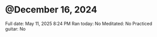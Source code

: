 # @December 16, 2024

Full date: May 11, 2025 8:24 PM
Ran today: No
Meditated: No
Practiced guitar: No